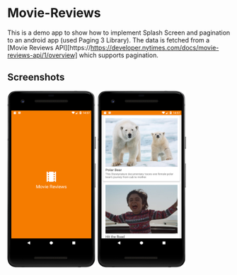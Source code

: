 # Movie-Reviews
This is a demo app to show how to implement Splash Screen and pagination to an android app (used Paging 3 Library). The data is fetched from a [Movie Reviews API][https://https://developer.nytimes.com/docs/movie-reviews-api/1/overview] which supports pagination.

## Screenshots
<div style="display: inline-block;">
  <img src="images/Screenshot_1.png" width="200" height="400">
  <img src="images/Screenshot_2.png" width="200" height="400">
</div>

